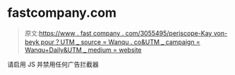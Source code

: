 # fastcompany.com

> 原文:[https://www . fast company . com/3055495/periscope-Kay von-beyk pour？UTM _ source = Wanqu . co&UTM _ campaign = Wanqu+Daily&UTM _ medium = website](https://www.fastcompany.com/3055495/periscope-kayvon-beykpour?utm_source=wanqu.co&utm_campaign=Wanqu+Daily&utm_medium=website)

请启用 JS 并禁用任何广告拦截器